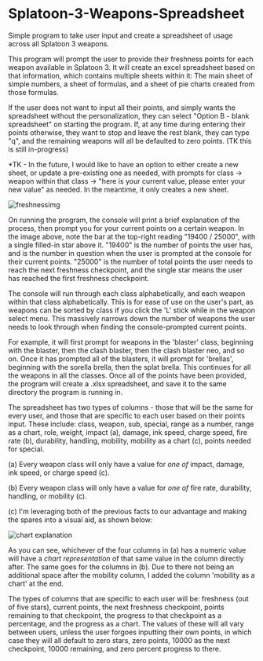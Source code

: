 # Splatoon-3-Weapons-Spreadsheet
Simple program to take user input and create a spreadsheet of usage across all Splatoon 3 weapons.

This program will prompt the user to provide their freshness points for each weapon available in Splatoon 3. It will create an excel spreadsheet based on that information, which contains multiple sheets within it: The main sheet of simple numbers, a sheet of formulas, and a sheet of pie charts created from those formulas.

If the user does not want to input all their points, and simply wants the spreadsheet without the personalization, they can select "Option B - blank spreadsheet" on starting the program. If, at any time during entering their points otherwise, they want to stop and leave the rest blank, they can type "q", and the remaining weapons will all be defaulted to zero points. (TK this is still in-progress)

*TK - In the future, I would like to have an option to either create a new sheet, or update a pre-existing one as needed, with prompts for class -> weapon within that class -> "here is your current value, please enter your new value" as needed. In the meantime, it only creates a new sheet.


![freshnessimg](https://github.com/lmgarvey/Splatoon-3-Weapons-Spreadsheet/assets/94126547/38fa66fa-bb74-4a43-b681-24e30a763899)

On running the program, the console will print a brief explanation of the process, then prompt you for your current points on a certain weapon. In the image above, note the bar at the top-right reading "19400 / 25000", with a single filled-in star above it. "19400" is the number of points the user has, and is the number in question when the user is prompted at the console for their current points. "25000" is the number of total points the user needs to reach the next freshness checkpoint, and the single star means the user has reached the first freshness checkpoint.

The console will run through each class alphabetically, and each weapon within that class alphabetically. This is for ease of use on the user's part, as weapons can be sorted by class if you click the 'L' stick while in the weapon select menu. This massively narrows down the number of weapons the user needs to look through when finding the console-prompted current points.

For example, it will first prompt for weapons in the 'blaster' class, beginning with the blaster, then the clash blaster, then the clash blaster neo, and so on. Once it has prompted all of the blasters, it will prompt for 'brellas', beginning with the sorella brella, then the splat brella. This continues for all the weapons in all the classes. Once all of the points have been provided, the program will create a .xlsx spreadsheet, and save it to the same directory the program is running in.

The spreadsheet has two types of columns - those that will be the same for every user, and those that are specific to each user based on their points input. These include: class, weapon, sub, special, range as a number, range as a chart, role, weight, impact (a), damage, ink speed, charge speed, fire rate (b), durability, handling, mobility, mobility as a chart (c), points needed for special.

(a) Every weapon class will only have a value for *one of* impact, damage, ink speed, or charge speed (c).

(b) Every weapon class will only have a value for *one of* fire rate, durability, handling, or mobility (c).

(c) I'm leveraging both of the previous facts to our advantage and making the spares into a visual aid, as shown below:

![chart explanation](https://github.com/lmgarvey/Splatoon-3-Weapons-Spreadsheet/assets/94126547/51bde90a-d223-4da4-81b4-9a546bc55e8f)

As you can see, whichever of the four columns in (a) has a numeric value will have a *chart representation* of that same value in the column directly after. The same goes for the columns in (b). Due to there not being an additional space after the mobility column, I added the column 'mobility as a chart' at the end.

The types of columns that are specific to each user will be: freshness (out of five stars), current points, the next freshness checkpoint, points remaining to that checkpoint, the progress to that checkpoint as a percentage, and the progress as a chart. The values of these will all vary between users, unless the user forgoes inputting their own points, in which case they will all default to zero stars, zero points, 10000 as the next checkpoint, 10000 remaining, and zero percent progress to there.
